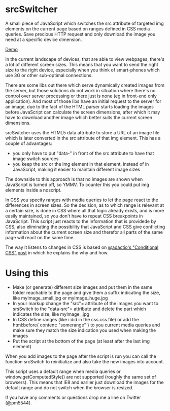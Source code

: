 srcSwitcher
===========

A small piece of JavaScript which switches the src attribute of targeted img elements on the current page based on ranges defined in CSS media queries.
Save precious HTTP request and only download the image you need at a specific device dimension.

[Demo](http://pm5544.eu/srcSwitcher/ "see the demo page")

In the current landscape of devices, that are able to view webpages, there's a lot of different screen sizes.
This means that you want to send the right size to the right device, especially when you think of smart-phones which use 3G or other sub-optimal connections.

There are some libs out there which serve dynamically created images from the server, but those solutions do not work in situation where there's no control over server processing or there just is none (eg in front-end only application).
And most of those libs have an initial request to the server for an image, due to the fact of the HTML parser starts loading the images before JavaScript can calculate the screen dimensions, after which it may have to download another image which better suits the current screen dimensions.

srcSwitcher uses the HTML5 data attribute to store a URL of an image file which is later converted in the src attribute of that img element.
This has a couple of advantages:
* you only have to put "data-" in front of the src attribute to have that image switch sources
* you keep the src or the img element in that element, instead of in JavaScript, making it easier to maintain different image sizes

The downside to this approach is that no images are shown when JavaScript is turned off, so YMMV.
To counter this you could put img elements inside a noscript.

In CSS you specify ranges with media queries to let the page react to the differences in screen sizes.
So the decision, as to which range is relevant at a certain size, is done in CSS where all that logic already exists, and is more easily maintained, so you don't have to repeat CSS breakpoints in JavaScript.
This script just reacts to the information that is providede by CSS, also eliminating the possibility that JavaScript and CSS give conflicting information about the current screen size and therefor all parts of the same page will react on the same time.

The way it listens to changes in CSS is based on [@adactio's "Conditional CSS" post](http://adactio.com/journal/5429/ "check out his post") in which he explains the why and how.

# Using this
* Make (or generate) different size images and put them in the same folder reachable to the page and give them a suffix indicating the size, like myImage_small.jpg or myImage_huge.jpg
* In your markup change the "src"= attribute of the images you want to srsSwitch to the "data-src"= attribute and delete the part which indicates the size, like myImage_.jpg
* In CSS define ranges (like i did in the css.css file) or add the html:before{ content: "somerange" } to you current media queries and make sure they match the size indication you used when making the images
* Put the script at the bottom of the page (at least after the last img element)

When you add images to the page after the script is run you can call the function srcSwitch to reinitialize and also take the new images into account.

This script uses a default range when media queries or window.getComputedStyle() are not supported (roughly the same set of browsers).
This means that IE8 and earlier just download the images for the default range and do not switch when the browser is resized.

If you have any comments or questions drop me a line on Twitter (@pm5544).